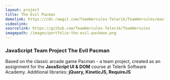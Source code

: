 ```yaml
---
layout: project
title: The Evil Pacman
demolink: https://cdn.rawgit.com/TeamHercules-Telerik/TeamHercules/master/index.HTML
videolink: 
sourcelink: https://github.com/TeamHercules-Telerik/TeamHercules
imagepath: /images/portfolio-the-evil-packman.png
---
```

<h3 class="lh-2">
	<span class="pull-right">
		<i class="tooltip icon-js icon-js-tooltip mr-5-px" aria-hidden="true"></i>
		<span class="tooltiptext technologies">JavaScript</span>
		<i class="tooltip icon fa-users " aria-hidden="true"></i>
		<span class="tooltiptext technologies">Team Project</span>
	</span>
The Evil Pacman
</h3>
<div>
Based on the classic arcade game Pacman - a team project, created as an assignment for the <b>JavaScript UI & DOM</b> course at Telerik Software Academy.
Additional libraries: <b>jQuery, KineticJS, RequireJS</b>
</div>